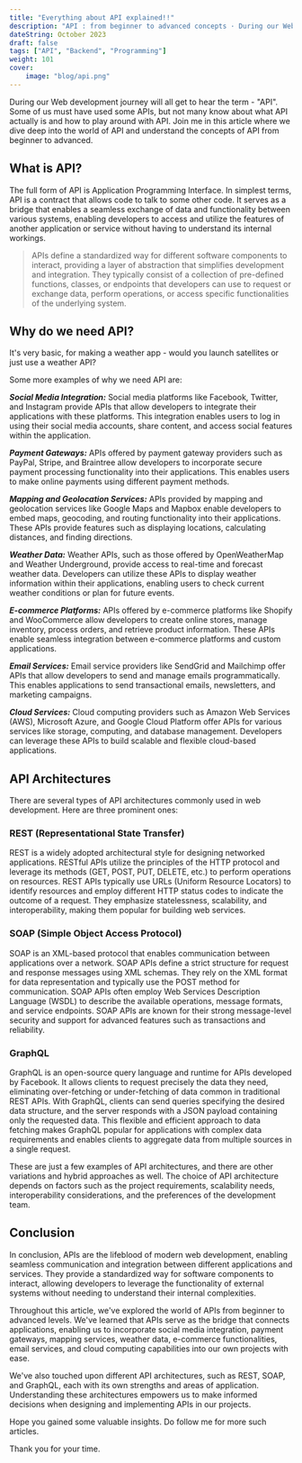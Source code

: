 ```yaml
---
title: "Everything about API explained!!"
description: "API : from beginner to advanced concepts · During our Web development journey will all get to hear the term - API. Some of us must have used some APIs,..."
dateString: October 2023
draft: false
tags: ["API", "Backend", "Programming"]
weight: 101
cover:
    image: "blog/api.png"
---
```


During our Web development journey will all get to hear the term - "API". Some of us must have used some APIs, but not many know about what API actually is and how to play around with API. Join me in this article where we dive deep into the world of API and understand the concepts of API from beginner to advanced.

## What is API?
The full form of API is Application Programming Interface. In simplest terms, API is a contract that allows code to talk to some other code. It serves as a bridge that enables a seamless exchange of data and functionality between various systems, enabling developers to access and utilize the features of another application or service without having to understand its internal workings.

> APIs define a standardized way for different software components to interact, providing a layer of abstraction that simplifies development and integration. They typically consist of a collection of pre-defined functions, classes, or endpoints that developers can use to request or exchange data, perform operations, or access specific functionalities of the underlying system.

## Why do we need API?
It's very basic, for making a weather app - would you launch satellites or just use a weather API?

Some more examples of why we need API are:

***Social Media Integration:*** Social media platforms like Facebook, Twitter, and Instagram provide APIs that allow developers to integrate their applications with these platforms. This integration enables users to log in using their social media accounts, share content, and access social features within the application.

***Payment Gateways:*** APIs offered by payment gateway providers such as PayPal, Stripe, and Braintree allow developers to incorporate secure payment processing functionality into their applications. This enables users to make online payments using different payment methods.

***Mapping and Geolocation Services:*** APIs provided by mapping and geolocation services like Google Maps and Mapbox enable developers to embed maps, geocoding, and routing functionality into their applications. These APIs provide features such as displaying locations, calculating distances, and finding directions.

***Weather Data:*** Weather APIs, such as those offered by OpenWeatherMap and Weather Underground, provide access to real-time and forecast weather data. Developers can utilize these APIs to display weather information within their applications, enabling users to check current weather conditions or plan for future events.

***E-commerce Platforms:*** APIs offered by e-commerce platforms like Shopify and WooCommerce allow developers to create online stores, manage inventory, process orders, and retrieve product information. These APIs enable seamless integration between e-commerce platforms and custom applications.

***Email Services:*** Email service providers like SendGrid and Mailchimp offer APIs that allow developers to send and manage emails programmatically. This enables applications to send transactional emails, newsletters, and marketing campaigns.

***Cloud Services:*** Cloud computing providers such as Amazon Web Services (AWS), Microsoft Azure, and Google Cloud Platform offer APIs for various services like storage, computing, and database management. Developers can leverage these APIs to build scalable and flexible cloud-based applications.

## API Architectures

There are several types of API architectures commonly used in web development. Here are three prominent ones:

### REST (Representational State Transfer)

REST is a widely adopted architectural style for designing networked applications. RESTful APIs utilize the principles of the HTTP protocol and leverage its methods (GET, POST, PUT, DELETE, etc.) to perform operations on resources. REST APIs typically use URLs (Uniform Resource Locators) to identify resources and employ different HTTP status codes to indicate the outcome of a request. They emphasize statelessness, scalability, and interoperability, making them popular for building web services.

### SOAP (Simple Object Access Protocol)

SOAP is an XML-based protocol that enables communication between applications over a network. SOAP APIs define a strict structure for request and response messages using XML schemas. They rely on the XML format for data representation and typically use the POST method for communication. SOAP APIs often employ Web Services Description Language (WSDL) to describe the available operations, message formats, and service endpoints. SOAP APIs are known for their strong message-level security and support for advanced features such as transactions and reliability.

### GraphQL

GraphQL is an open-source query language and runtime for APIs developed by Facebook. It allows clients to request precisely the data they need, eliminating over-fetching or under-fetching of data common in traditional REST APIs. With GraphQL, clients can send queries specifying the desired data structure, and the server responds with a JSON payload containing only the requested data. This flexible and efficient approach to data fetching makes GraphQL popular for applications with complex data requirements and enables clients to aggregate data from multiple sources in a single request.

These are just a few examples of API architectures, and there are other variations and hybrid approaches as well. The choice of API architecture depends on factors such as the project requirements, scalability needs, interoperability considerations, and the preferences of the development team.

## Conclusion
In conclusion, APIs are the lifeblood of modern web development, enabling seamless communication and integration between different applications and services. They provide a standardized way for software components to interact, allowing developers to leverage the functionality of external systems without needing to understand their internal complexities.

Throughout this article, we've explored the world of APIs from beginner to advanced levels. We've learned that APIs serve as the bridge that connects applications, enabling us to incorporate social media integration, payment gateways, mapping services, weather data, e-commerce functionalities, email services, and cloud computing capabilities into our own projects with ease.

We've also touched upon different API architectures, such as REST, SOAP, and GraphQL, each with its own strengths and areas of application. Understanding these architectures empowers us to make informed decisions when designing and implementing APIs in our projects.

Hope you gained some valuable insights. Do follow me for more such articles.

Thank you for your time.